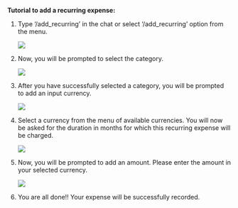 ﻿**Tutorial to add a recurring expense:**

1. Type ‘/add\_recurring’ in the chat or select ‘/add\_recurring’ option from the menu.

   ![](./images/Aspose.Words.2f7312a3-bb59-4e7d-8499-28187a0f9fb3.001.png)


2. Now, you will be prompted to select the category.

   ![](./images/Aspose.Words.2f7312a3-bb59-4e7d-8499-28187a0f9fb3.002.png)


3. After you have successfully selected a category, you will be prompted to add an input currency. 

   ![](./images/Aspose.Words.2f7312a3-bb59-4e7d-8499-28187a0f9fb3.003.png)


4. Select a currency from the menu of available currencies. You will now be asked for the duration in months for which this recurring expense will be charged.

   ![](./images/Aspose.Words.2f7312a3-bb59-4e7d-8499-28187a0f9fb3.004.png)


5. Now, you will be prompted to add an amount. Please enter the amount in your selected currency.

   ![](./images/Aspose.Words.2f7312a3-bb59-4e7d-8499-28187a0f9fb3.005.png)

6. You are all done!! Your expense will be successfully recorded.

